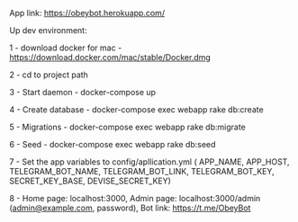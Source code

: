 App link: https://obeybot.herokuapp.com/

Up dev environment:

1  - download docker for mac - https://download.docker.com/mac/stable/Docker.dmg

2 - cd to project path

3 - Start daemon - docker-compose up

4 - Create database - docker-compose exec webapp rake db:create

5 - Migrations - docker-compose exec webapp rake db:migrate

6 - Seed - docker-compose exec webapp rake db:seed

7 - Set the app variables to config/apllication.yml ( APP_NAME, APP_HOST, TELEGRAM_BOT_NAME, TELEGRAM_BOT_LINK, TELEGRAM_BOT_KEY, SECRET_KEY_BASE, DEVISE_SECRET_KEY)

8 - Home page: localhost:3000, Admin page: localhost:3000/admin (admin@example.com, password), Bot link: https://t.me/ObeyBot
